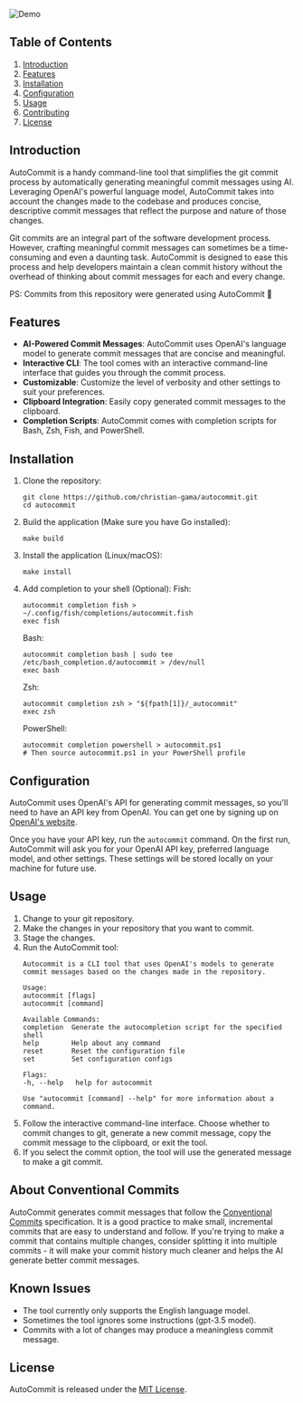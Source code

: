 ![Demo](https://github.com/christian-gama/autocommit/assets/85251411/bdc4687e-3a7b-48f7-ab9c-40cadd3294a0)


## Table of Contents
1. [Introduction](#introduction)
2. [Features](#features)
3. [Installation](#installation)
4. [Configuration](#configuration)
5. [Usage](#usage)
6. [Contributing](#contributing)
7. [License](#license)

## Introduction
AutoCommit is a handy command-line tool that simplifies the git commit process by automatically generating meaningful commit messages using AI. Leveraging OpenAI's powerful language model, AutoCommit takes into account the changes made to the codebase and produces concise, descriptive commit messages that reflect the purpose and nature of those changes.

Git commits are an integral part of the software development process. However, crafting meaningful commit messages can sometimes be a time-consuming and even a daunting task. AutoCommit is designed to ease this process and help developers maintain a clean commit history without the overhead of thinking about commit messages for each and every change.

PS: Commits from this repository were generated using AutoCommit 🤖

## Features
- **AI-Powered Commit Messages**: AutoCommit uses OpenAI's language model to generate commit messages that are concise and meaningful.
- **Interactive CLI**: The tool comes with an interactive command-line interface that guides you through the commit process.
- **Customizable**: Customize the level of verbosity and other settings to suit your preferences.
- **Clipboard Integration**: Easily copy generated commit messages to the clipboard.
- **Completion Scripts**: AutoCommit comes with completion scripts for Bash, Zsh, Fish, and PowerShell.

## Installation
1. Clone the repository:
    ```shell
    git clone https://github.com/christian-gama/autocommit.git
    cd autocommit
    ```

2. Build the application (Make sure you have Go installed):
    ```shell
    make build
    ```

3. Install the application (Linux/macOS):
    ```shell
    make install
    ```

4. Add completion to your shell (Optional):
    Fish:
    ```shell
    autocommit completion fish > ~/.config/fish/completions/autocommit.fish
    exec fish
    ```

    Bash:
    ```shell
    autocommit completion bash | sudo tee /etc/bash_completion.d/autocommit > /dev/null
    exec bash
    ```

    Zsh:
    ```shell
    autocommit completion zsh > "${fpath[1]}/_autocommit"
    exec zsh
    ```

    PowerShell:
    ```shell
    autocommit completion powershell > autocommit.ps1
    # Then source autocommit.ps1 in your PowerShell profile
    ```

## Configuration
AutoCommit uses OpenAI's API for generating commit messages, so you'll need to have an API key from OpenAI. You can get one by signing up on [OpenAI's website](https://platform.openai.com/account/api-keys).

Once you have your API key, run the `autocommit` command. On the first run, AutoCommit will ask you for your OpenAI API key, preferred language model, and other settings. These settings will be stored locally on your machine for future use.

## Usage
1. Change to your git repository.
2. Make the changes in your repository that you want to commit.
3. Stage the changes.
4. Run the AutoCommit tool:
    ```text
    Autocommit is a CLI tool that uses OpenAI's models to generate commit messages based on the changes made in the repository.

    Usage:
    autocommit [flags]
    autocommit [command]

    Available Commands:
    completion  Generate the autocompletion script for the specified shell
    help        Help about any command
    reset       Reset the configuration file
    set         Set configuration configs

    Flags:
    -h, --help   help for autocommit

    Use "autocommit [command] --help" for more information about a command.
    ```
5. Follow the interactive command-line interface. Choose whether to commit changes to git, generate a new commit message, copy the commit message to the clipboard, or exit the tool.
6. If you select the commit option, the tool will use the generated message to make a git commit.

## About Conventional Commits
AutoCommit generates commit messages that follow the [Conventional Commits](https://www.conventionalcommits.org/en/v1.0.0/) specification. It is a good practice to make small, incremental commits that are easy to understand and follow. If you're trying to make a commit that contains multiple changes, consider splitting it into multiple commits - it will make your commit history much cleaner and helps the AI generate better commit messages.

## Known Issues
- The tool currently only supports the English language model.
- Sometimes the tool ignores some instructions (gpt-3.5 model).
- Commits with a lot of changes may produce a meaningless commit message.

## License
AutoCommit is released under the [MIT License](https://opensource.org/licenses/MIT).
